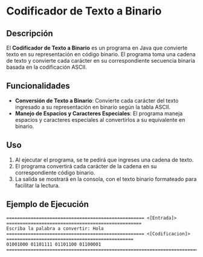 # Codificador de Texto a Binario

## Descripción

El **Codificador de Texto a Binario** es un programa en Java que convierte texto en su representación en código binario. El programa toma una cadena de texto y convierte cada carácter en su correspondiente secuencia binaria basada en la codificación ASCII.

## Funcionalidades

- **Conversión de Texto a Binario**: Convierte cada carácter del texto ingresado a su representación en binario según la tabla ASCII.
- **Manejo de Espacios y Caracteres Especiales**: El programa maneja espacios y caracteres especiales al convertirlos a su equivalente en binario.

## Uso

1. Al ejecutar el programa, se te pedirá que ingreses una cadena de texto.
2. El programa convertirá cada carácter de la cadena en su correspondiente código binario.
3. La salida se mostrará en la consola, con el texto binario formateado para facilitar la lectura.

## Ejemplo de Ejecución

```plaintext
=================================================== <[Entrada]> ==================================================
Escriba la palabra a convertir: Hola
=================================================== <[Codificacion]> ===============================================
01001000 01101111 01101100 01100001
==================================================================================================================

